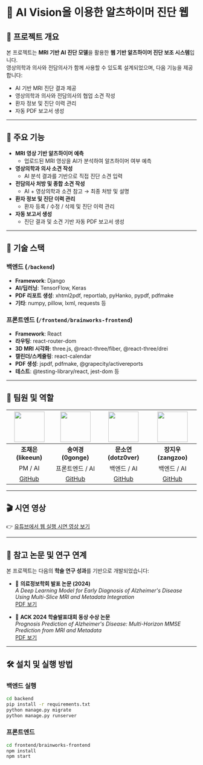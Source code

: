 # 🧠 AI Vision을 이용한 알츠하이머 진단 웹

## 📌 프로젝트 개요

본 프로젝트는 **MRI 기반 AI 진단 모델**을 활용한 **웹 기반 알츠하이머 진단 보조 시스템**입니다.  
영상의학과 의사와 전담의사가 함께 사용할 수 있도록 설계되었으며, 다음 기능을 제공합니다:

- AI 기반 MRI 진단 결과 제공
- 영상의학과 의사와 전담의사의 협업 소견 작성
- 환자 정보 및 진단 이력 관리
- 자동 PDF 보고서 생성

---

## 🚀 주요 기능

- **MRI 영상 기반 알츠하이머 예측**
  - 업로드된 MRI 영상을 AI가 분석하여 알츠하이머 여부 예측
- **영상의학과 의사 소견 작성**
  - AI 분석 결과를 기반으로 직접 진단 소견 입력
- **전담의사 처방 및 종합 소견 작성**
  - AI + 영상의학과 소견 참고 → 최종 처방 및 설명
- **환자 정보 및 진단 이력 관리**
  - 환자 등록 / 수정 / 삭제 및 진단 이력 관리
- **자동 보고서 생성**
  - 진단 결과 및 소견 기반 자동 PDF 보고서 생성

---

## 🔧 기술 스택

### 백엔드 (`/backend`)
- **Framework**: Django
- **AI/딥러닝**: TensorFlow, Keras
- **PDF 리포트 생성**: xhtml2pdf, reportlab, pyHanko, pypdf, pdfmake
- **기타**: numpy, pillow, lxml, requests 등

### 프론트엔드 (`/frontend/brainworks-frontend`)
- **Framework**: React
- **라우팅**: react-router-dom
- **3D MRI 시각화**: three.js, @react-three/fiber, @react-three/drei
- **캘린더/스케줄링**: react-calendar
- **PDF 생성**: jspdf, pdfmake, @grapecity/activereports
- **테스트**: @testing-library/react, jest-dom 등

---

## 👥 팀원 및 역할

| <img src="https://github.com/likeeun.png" width="80" height="80"/> | <img src="https://github.com/0gonge.png" width="80" height="80"/> | <img src="https://github.com/dotz0ver.png" width="80" height="80"/> | <img src="https://github.com/zangzoo.png" width="80" height="80"/> |
|:--:|:--:|:--:|:--:|
| **조채은 (likeeun)** | **송여경 (0gonge)** | **문소연 (dotz0ver)** | **장지우 (zangzoo)** |
| PM / AI | 프론트엔드 / AI | 백엔드 / AI | 백엔드 / AI |
| [GitHub](https://github.com/likeeun) | [GitHub](https://github.com/0gonge) | [GitHub](https://github.com/dotz0ver) | [GitHub](https://github.com/zangzoo) |

---

## 🎬 시연 영상

👉 [유튜브에서 웹 실행 시연 영상 보기](https://www.youtube.com/watch?v=NB6MO7nbT_c&ab_channel=likeeun)

---

## 📝 참고 논문 및 연구 연계

본 프로젝트는 다음의 **학술 연구 성과**를 기반으로 개발되었습니다:

- 🧾 **의료정보학회 발표 논문 (2024)**  
  *A Deep Learning Model for Early Diagnosis of Alzheimer's Disease Using Multi-Slice MRI and Metadata Integration*  
  [PDF 보기](https://drive.google.com/file/d/1dbiCpb2bz-N80J7KH8Wulh0q4p1TyCka/view?usp=drive_link)

- 🥉 **ACK 2024 학술발표대회 동상 수상 논문**  
  *Prognosis Prediction of Alzheimer's Disease: Multi-Horizon MMSE Prediction from MRI and Metadata*  
  [PDF 보기](https://drive.google.com/file/d/1TAbvF0PwFMSDRorrUg6_eCjNLEYiTP4O/view?usp=drive_link)

---

## 🛠️ 설치 및 실행 방법

### 백엔드 실행
```bash
cd backend
pip install -r requirements.txt
python manage.py migrate
python manage.py runserver

```

### 프론트엔드

```bash
cd frontend/brainworks-frontend
npm install
npm start
```

